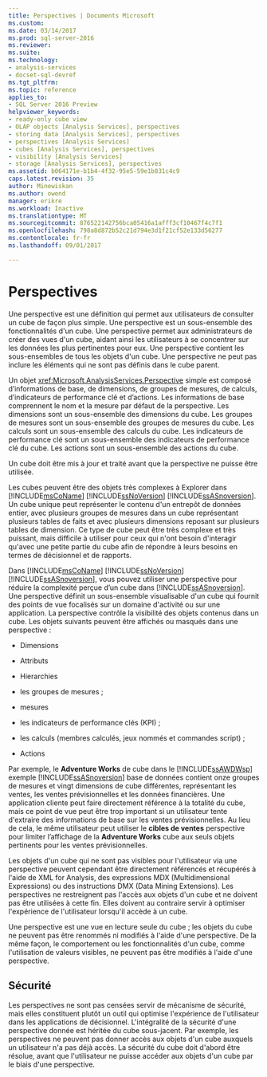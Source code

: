 ```yaml
---
title: Perspectives | Documents Microsoft
ms.custom: 
ms.date: 03/14/2017
ms.prod: sql-server-2016
ms.reviewer: 
ms.suite: 
ms.technology:
- analysis-services
- docset-sql-devref
ms.tgt_pltfrm: 
ms.topic: reference
applies_to:
- SQL Server 2016 Preview
helpviewer_keywords:
- ready-only cube view
- OLAP objects [Analysis Services], perspectives
- storing data [Analysis Services], perspectives
- perspectives [Analysis Services]
- cubes [Analysis Services], perspectives
- visibility [Analysis Services]
- storage [Analysis Services], perspectives
ms.assetid: b064171e-b1b4-4f32-95e5-59e1b831c4c9
caps.latest.revision: 35
author: Minewiskan
ms.author: owend
manager: erikre
ms.workload: Inactive
ms.translationtype: MT
ms.sourcegitcommit: 876522142756bca05416a1afff3cf10467f4c7f1
ms.openlocfilehash: 798a8d872b52c21d794e3d1f21cf52e133d56277
ms.contentlocale: fr-fr
ms.lasthandoff: 09/01/2017

---
```

# <a name="perspectives"></a>Perspectives
  Une perspective est une définition qui permet aux utilisateurs de consulter un cube de façon plus simple. Une perspective est un sous-ensemble des fonctionnalités d'un cube. Une perspective permet aux administrateurs de créer des vues d'un cube, aidant ainsi les utilisateurs à se concentrer sur les données les plus pertinentes pour eux. Une perspective contient les sous-ensembles de tous les objets d'un cube. Une perspective ne peut pas inclure les éléments qui ne sont pas définis dans le cube parent.  
  
 Un objet <xref:Microsoft.AnalysisServices.Perspective> simple est composé d’informations de base, de dimensions, de groupes de mesures, de calculs, d’indicateurs de performance clé et d’actions. Les informations de base comprennent le nom et la mesure par défaut de la perspective. Les dimensions sont un sous-ensemble des dimensions du cube. Les groupes de mesures sont un sous-ensemble des groupes de mesures du cube. Les calculs sont un sous-ensemble des calculs du cube. Les indicateurs de performance clé sont un sous-ensemble des indicateurs de performance clé du cube. Les actions sont un sous-ensemble des actions du cube.  
  
 Un cube doit être mis à jour et traité avant que la perspective ne puisse être utilisée.  
  
 Les cubes peuvent être des objets très complexes à Explorer dans [!INCLUDE[msCoName](../../includes/msconame-md.md)] [!INCLUDE[ssNoVersion](../../includes/ssnoversion-md.md)] [!INCLUDE[ssASnoversion](../../includes/ssasnoversion-md.md)]. Un cube unique peut représenter le contenu d'un entrepôt de données entier, avec plusieurs groupes de mesures dans un cube représentant plusieurs tables de faits et avec plusieurs dimensions reposant sur plusieurs tables de dimension. Ce type de cube peut être très complexe et très puissant, mais difficile à utiliser pour ceux qui n'ont besoin d'interagir qu'avec une petite partie du cube afin de répondre à leurs besoins en termes de décisionnel et de rapports.  
  
 Dans [!INCLUDE[msCoName](../../includes/msconame-md.md)] [!INCLUDE[ssNoVersion](../../includes/ssnoversion-md.md)] [!INCLUDE[ssASnoversion](../../includes/ssasnoversion-md.md)], vous pouvez utiliser une perspective pour réduire la complexité perçue d’un cube dans [!INCLUDE[ssASnoversion](../../includes/ssasnoversion-md.md)]. Une perspective définit un sous-ensemble visualisable d'un cube qui fournit des points de vue focalisés sur un domaine d'activité ou sur une application. La perspective contrôle la visibilité des objets contenus dans un cube. Les objets suivants peuvent être affichés ou masqués dans une perspective :  
  
-   Dimensions  
  
-   Attributs  
  
-   Hierarchies  
  
-   les groupes de mesures ;  
  
-   mesures  
  
-   les indicateurs de performance clés (KPI) ;  
  
-   les calculs (membres calculés, jeux nommés et commandes script) ;  
  
-   Actions  
  
 Par exemple, le **Adventure Works** de cube dans le [!INCLUDE[ssAWDWsp](../../includes/ssawdwsp-md.md)] exemple [!INCLUDE[ssASnoversion](../../includes/ssasnoversion-md.md)] base de données contient onze groupes de mesures et vingt dimensions de cube différentes, représentant les ventes, les ventes prévisionnelles et les données financières. Une application cliente peut faire directement référence à la totalité du cube, mais ce point de vue peut être trop important si un utilisateur tente d'extraire des informations de base sur les ventes prévisionnelles. Au lieu de cela, le même utilisateur peut utiliser le **cibles de ventes** perspective pour limiter l’affichage de la **Adventure Works** cube aux seuls objets pertinents pour les ventes prévisionnelles.  
  
 Les objets d'un cube qui ne sont pas visibles pour l'utilisateur via une perspective peuvent cependant être directement référencés et récupérés à l'aide de XML for Analysis, des expressions MDX (Multidimensional Expressions) ou des instructions DMX (Data Mining Extensions). Les perspectives ne restreignent pas l'accès aux objets d'un cube et ne doivent pas être utilisées à cette fin. Elles doivent au contraire servir à optimiser l'expérience de l'utilisateur lorsqu'il accède à un cube.  
  
 Une perspective est une vue en lecture seule du cube ; les objets du cube ne peuvent pas être renommés ni modifiés à l'aide d'une perspective. De la même façon, le comportement ou les fonctionnalités d'un cube, comme l'utilisation de valeurs visibles, ne peuvent pas être modifiés à l'aide d'une perspective.  
  
## <a name="security"></a>Sécurité  
 Les perspectives ne sont pas censées servir de mécanisme de sécurité, mais elles constituent plutôt un outil qui optimise l'expérience de l'utilisateur dans les applications de décisionnel. L'intégralité de la sécurité d'une perspective donnée est héritée du cube sous-jacent. Par exemple, les perspectives ne peuvent pas donner accès aux objets d'un cube auxquels un utilisateur n'a pas déjà accès. La sécurité du cube doit d'abord être résolue, avant que l'utilisateur ne puisse accéder aux objets d'un cube par le biais d'une perspective.  
  
  

